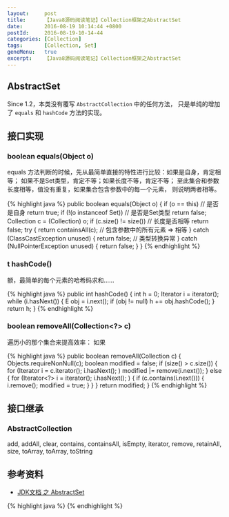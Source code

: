 ```yaml
---
layout:     post
title:      【Java8源码阅读笔记】Collection框架之AbstractSet
date:       2016-08-19 10:14:44 +0800
postId:     2016-08-19-10-14-44
categories: [Collection]
tags:       [Collection, Set]
geneMenu:   true
excerpt:    【Java8源码阅读笔记】Collection框架之AbstractSet
---
```


## AbstractSet
Since 1.2，本类没有覆写 `AbstractCollection` 中的任何方法，
只是单纯的增加了 `equals` 和 `hashCode` 方法的实现。

## 接口实现

### boolean equals(Object o)
equals 方法判断的时候，先从最简单直接的特性进行比较：如果是自身，肯定相等；
如果不是Set类型，肯定不等；如果长度不等，肯定不等；
至此集合和参数长度相等，值没有重复，如果集合包含参数中的每一个元素，
则说明两者相等。

{% highlight java %}
public boolean equals(Object o) {
    if (o == this)              // 是否是自身
        return true;
    if (!(o instanceof Set))    // 是否是Set类型
        return false;
    Collection<?> c = (Collection<?>) o;
    if (c.size() != size())     // 长度是否相等
        return false;
    try {
        return containsAll(c);  // 包含参数中的所有元素 => 相等
    } catch (ClassCastException unused)   {
        return false;           // 类型转换异常
    } catch (NullPointerException unused) {
        return false;
    }
}
{% endhighlight %}


### t hashCode()
额，最简单的每个元素的哈希码求和……

{% highlight java %}
public int hashCode() {
    int h = 0;
    Iterator<E> i = iterator();
    while (i.hasNext()) {
        E obj = i.next();
        if (obj != null)
            h += obj.hashCode();
    }
    return h;
}
{% endhighlight %}


### boolean removeAll(Collection<?> c)
遍历小的那个集合来提高效率：
如果

{% highlight java %}
public boolean removeAll(Collection<?> c) {
    Objects.requireNonNull(c);
    boolean modified = false;
    if (size() > c.size()) {
        for (Iterator<?> i = c.iterator(); i.hasNext(); )
            modified |= remove(i.next());
    } else {
        for (Iterator<?> i = iterator(); i.hasNext(); ) {
            if (c.contains(i.next())) {
                i.remove();
                modified = true;
            }
        }
    }
    return modified;
}
{% endhighlight %}


## 接口继承

### AbstractCollection
add, addAll, clear, contains, containsAll, isEmpty, iterator, remove, retainAll, size, toArray, toArray, toString

## 参考资料

* [JDK文档 之 AbstractSet](https://docs.oracle.com/javase/8/docs/api/java/util/AbstractSet.html)

{% highlight java %}
{% endhighlight %}
